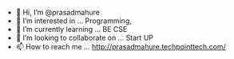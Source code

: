 - 👋 Hi, I’m @prasadmahure
- 👀 I’m interested in ... Programming,
- 🌱 I’m currently learning ... BE CSE
- 💞️ I’m looking to collaborate on ... Start UP
- 📫 How to reach me ... http://prasadmahure.techpointtech.com/

<!---
prasadmahure/prasadmahure is a ✨ special ✨ repository because its `README.md` (this file) appears on your GitHub profile.
You can click the Preview link to take a look at your changes.
--->
